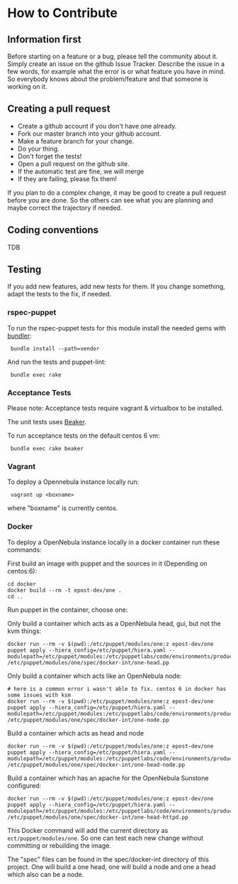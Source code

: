 # How to Contribute

## Information first

Before starting on a feature or a bug, please tell the community about it. Simply create an issue on the github Issue Tracker.
Describe the issue in a few words, for example what the error is or what feature you have in mind.
So everybody knows about the problem/feature and that someone is working on it.

## Creating a pull request

* Create a github account if you don't have one already.
* Fork our master branch into your github account.
* Make a feature branch for your change.
* Do your thing.
* Don't forget the tests!
* Open a pull request on the github site.
* If the automatic test are fine, we will merge
* If they are failing, please fix them!

If you plan to do a complex change, it may be good to create a pull request before you are done. So the others can see what
you are planning and maybe correct the trajectory if needed.

## Coding conventions

TDB

## Testing

If you add new features, add new tests for them. If you change something, adapt the tests to the fix, if needed.

### rspec-puppet

To run the rspec-puppet tests for this module install the needed gems with [bundler](http://bundler.io):

     bundle install --path=vendor

And run the tests and puppet-lint:

     bundle exec rake

### Acceptance Tests

Please note: Acceptance tests require vagrant & virtualbox to be installed.

The unit tests uses [Beaker](https://github.com/puppetlabs/beaker).

To run acceptance tests on the default centos 6 vm:

     bundle exec rake beaker

### Vagrant

To deploy a Opennebula instance locally run:

     vagrant up <boxname>

where "boxname" is currently centos.

### Docker

To deploy a OpenNebula instance locally in a docker container run these commands:

First build an image with puppet and the sources in it (Depending on centos:6):

    cd docker
    docker build --rm -t epost-dev/one .
    cd ..

Run puppet in the container, choose one:

Only build a container which acts as a OpenNebula head, gui, but not the kvm things:

    docker run --rm -v $(pwd):/etc/puppet/modules/one:z epost-dev/one puppet apply --hiera_config=/etc/puppet/hiera.yaml --modulepath=/etc/puppet/modules:/etc/puppetlabs/code/environments/production/modules /etc/puppet/modules/one/spec/docker-int/one-head.pp

Only build a container which acts like an OpenNebula node:

    # here is a common error i wasn't able to fix. centos 6 in docker has some issues with ksm
    docker run --rm -v $(pwd):/etc/puppet/modules/one:z epost-dev/one puppet apply --hiera_config=/etc/puppet/hiera.yaml --modulepath=/etc/puppet/modules:/etc/puppetlabs/code/environments/production/modules /etc/puppet/modules/one/spec/docker-int/one-node.pp

Build a container which acts as head and node

    docker run --rm -v $(pwd):/etc/puppet/modules/one:z epost-dev/one puppet apply --hiera_config=/etc/puppet/hiera.yaml --modulepath=/etc/puppet/modules:/etc/puppetlabs/code/environments/production/modules /etc/puppet/modules/one/spec/docker-int/one-head-node.pp

Build a container which has an apache for the OpenNebula Sunstone configured:

    docker run --rm -v $(pwd):/etc/puppet/modules/one:z epost-dev/one puppet apply --hiera_config=/etc/puppet/hiera.yaml --modulepath=/etc/puppet/modules:/etc/puppetlabs/code/environments/production/modules /etc/puppet/modules/one/spec/docker-int/one-head-httpd.pp

This Docker command will add the current directory as ```ect/puppet/modules/one```. So one can test each new change without committing or rebuilding the image.

The "spec" files can be found in the spec/docker-int directory of this project. One will build a one head,
one will build a node and one a head which also can be a node. 